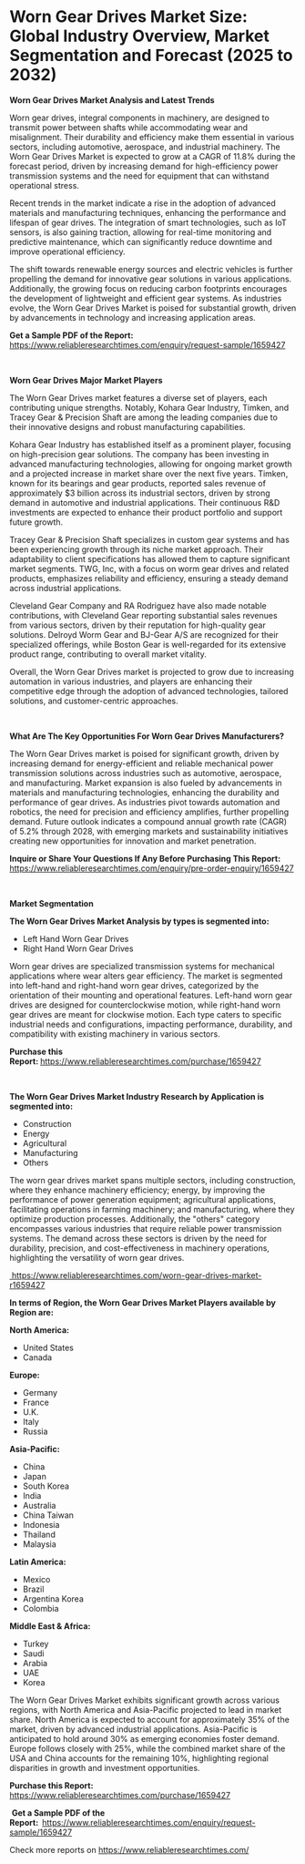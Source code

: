 <p><h1>Worn Gear Drives Market Size: Global Industry Overview, Market Segmentation and Forecast (2025 to 2032)</h1></p><p><strong>Worn Gear Drives Market Analysis and Latest Trends</strong></p>
<p><p>Worn gear drives, integral components in machinery, are designed to transmit power between shafts while accommodating wear and misalignment. Their durability and efficiency make them essential in various sectors, including automotive, aerospace, and industrial machinery. The Worn Gear Drives Market is expected to grow at a CAGR of 11.8% during the forecast period, driven by increasing demand for high-efficiency power transmission systems and the need for equipment that can withstand operational stress.</p><p>Recent trends in the market indicate a rise in the adoption of advanced materials and manufacturing techniques, enhancing the performance and lifespan of gear drives. The integration of smart technologies, such as IoT sensors, is also gaining traction, allowing for real-time monitoring and predictive maintenance, which can significantly reduce downtime and improve operational efficiency. </p><p>The shift towards renewable energy sources and electric vehicles is further propelling the demand for innovative gear solutions in various applications. Additionally, the growing focus on reducing carbon footprints encourages the development of lightweight and efficient gear systems. As industries evolve, the Worn Gear Drives Market is poised for substantial growth, driven by advancements in technology and increasing application areas.</p></p>
<p><strong>Get a Sample PDF of the Report:&nbsp;</strong> <a href="https://www.reliableresearchtimes.com/enquiry/request-sample/1659427?utm_campaign=2779&utm_medium=2&utm_source=Github&utm_content=ia&utm_term=23032025&utm_id=worn-gear-drives">https://www.reliableresearchtimes.com/enquiry/request-sample/1659427</a></p>
<p>&nbsp;</p>
<p><strong>Worn Gear Drives Major Market Players</strong></p>
<p><p>The Worn Gear Drives market features a diverse set of players, each contributing unique strengths. Notably, Kohara Gear Industry, Timken, and Tracey Gear & Precision Shaft are among the leading companies due to their innovative designs and robust manufacturing capabilities. </p><p>Kohara Gear Industry has established itself as a prominent player, focusing on high-precision gear solutions. The company has been investing in advanced manufacturing technologies, allowing for ongoing market growth and a projected increase in market share over the next five years. Timken, known for its bearings and gear products, reported sales revenue of approximately $3 billion across its industrial sectors, driven by strong demand in automotive and industrial applications. Their continuous R&D investments are expected to enhance their product portfolio and support future growth.</p><p>Tracey Gear & Precision Shaft specializes in custom gear systems and has been experiencing growth through its niche market approach. Their adaptability to client specifications has allowed them to capture significant market segments. TWG, Inc, with a focus on worm gear drives and related products, emphasizes reliability and efficiency, ensuring a steady demand across industrial applications.</p><p>Cleveland Gear Company and RA Rodriguez have also made notable contributions, with Cleveland Gear reporting substantial sales revenues from various sectors, driven by their reputation for high-quality gear solutions. Delroyd Worm Gear and BJ-Gear A/S are recognized for their specialized offerings, while Boston Gear is well-regarded for its extensive product range, contributing to overall market vitality.</p><p>Overall, the Worn Gear Drives market is projected to grow due to increasing automation in various industries, and players are enhancing their competitive edge through the adoption of advanced technologies, tailored solutions, and customer-centric approaches.</p></p>
<p>&nbsp;</p>
<p><strong>What Are The Key Opportunities For Worn Gear Drives Manufacturers?</strong></p>
<p><p>The Worn Gear Drives market is poised for significant growth, driven by increasing demand for energy-efficient and reliable mechanical power transmission solutions across industries such as automotive, aerospace, and manufacturing. Market expansion is also fueled by advancements in materials and manufacturing technologies, enhancing the durability and performance of gear drives. As industries pivot towards automation and robotics, the need for precision and efficiency amplifies, further propelling demand. Future outlook indicates a compound annual growth rate (CAGR) of 5.2% through 2028, with emerging markets and sustainability initiatives creating new opportunities for innovation and market penetration.</p></p>
<p><strong>Inquire or Share Your Questions If Any Before Purchasing This Report:</strong> <a href="https://www.reliableresearchtimes.com/enquiry/pre-order-enquiry/1659427?utm_campaign=2779&utm_medium=2&utm_source=Github&utm_content=ia&utm_term=23032025&utm_id=worn-gear-drives">https://www.reliableresearchtimes.com/enquiry/pre-order-enquiry/1659427</a></p>
<p>&nbsp;</p>
<p><strong>Market Segmentation</strong></p>
<p><strong>The Worn Gear Drives Market Analysis by types is segmented into:</strong></p>
<p><ul><li>Left Hand Worn Gear Drives</li><li>Right Hand Worn Gear Drives</li></ul></p>
<p><p>Worn gear drives are specialized transmission systems for mechanical applications where wear alters gear efficiency. The market is segmented into left-hand and right-hand worn gear drives, categorized by the orientation of their mounting and operational features. Left-hand worn gear drives are designed for counterclockwise motion, while right-hand worn gear drives are meant for clockwise motion. Each type caters to specific industrial needs and configurations, impacting performance, durability, and compatibility with existing machinery in various sectors.</p></p>
<p><strong>Purchase this Report:&nbsp;</strong><a href="https://www.reliableresearchtimes.com/purchase/1659427?utm_campaign=2779&utm_medium=2&utm_source=Github&utm_content=ia&utm_term=23032025&utm_id=worn-gear-drives">https://www.reliableresearchtimes.com/purchase/1659427</a></p>
<p>&nbsp;</p>
<p><strong>The Worn Gear Drives Market Industry Research by Application is segmented into:</strong></p>
<p><ul><li>Construction</li><li>Energy</li><li>Agricultural</li><li>Manufacturing</li><li>Others</li></ul></p>
<p><p>The worn gear drives market spans multiple sectors, including construction, where they enhance machinery efficiency; energy, by improving the performance of power generation equipment; agricultural applications, facilitating operations in farming machinery; and manufacturing, where they optimize production processes. Additionally, the "others" category encompasses various industries that require reliable power transmission systems. The demand across these sectors is driven by the need for durability, precision, and cost-effectiveness in machinery operations, highlighting the versatility of worn gear drives.</p></p>
<p><a href="https://www.reliableresearchtimes.com/worn-gear-drives-market-r1659427?utm_campaign=2779&utm_medium=2&utm_source=Github&utm_content=ia&utm_term=23032025&utm_id=worn-gear-drives">&nbsp;https://www.reliableresearchtimes.com/worn-gear-drives-market-r1659427</a></p>
<p><strong>In terms of Region, the Worn Gear Drives Market Players available by Region are:</strong></p>
<p>
    <p> <strong> North America: </strong>
        <ul>
            <li>United States</li>
            <li>Canada</li>
        </ul>
        </p> 
    <p> <strong> Europe: </strong>
        <ul>
            <li>Germany</li>
            <li>France</li>
            <li>U.K.</li>
            <li>Italy</li>
            <li>Russia</li>
        </ul>
        </p> 
    <p> <strong> Asia-Pacific: </strong>
        <ul>
            <li>China</li>
            <li>Japan</li>
            <li>South Korea</li>
            <li>India</li>
            <li>Australia</li>
            <li>China Taiwan</li>
            <li>Indonesia</li>
            <li>Thailand</li>
            <li>Malaysia</li>
        </ul>
        </p> 
    <p> <strong> Latin America: </strong>
        <ul>
            <li>Mexico</li>
            <li>Brazil</li>
            <li>Argentina Korea</li>
            <li>Colombia</li>
        </ul>
        </p> 
    <p> <strong> Middle East & Africa: </strong>
        <ul>
            <li>Turkey</li>
            <li>Saudi</li>
            <li>Arabia</li>
            <li>UAE</li>
            <li>Korea</li>
        </ul>
    </p>
    </p>
<p><p>The Worn Gear Drives Market exhibits significant growth across various regions, with North America and Asia-Pacific projected to lead in market share. North America is expected to account for approximately 35% of the market, driven by advanced industrial applications. Asia-Pacific is anticipated to hold around 30% as emerging economies foster demand. Europe follows closely with 25%, while the combined market share of the USA and China accounts for the remaining 10%, highlighting regional disparities in growth and investment opportunities.</p></p>
<p><strong>Purchase this Report: </strong><a href="https://www.reliableresearchtimes.com/purchase/1659427?utm_campaign=2779&utm_medium=2&utm_source=Github&utm_content=ia&utm_term=23032025&utm_id=worn-gear-drives">https://www.reliableresearchtimes.com/purchase/1659427</a></p>
<p>&nbsp;<strong>Get a Sample PDF of the Report:&nbsp;&nbsp;</strong><a href="https://www.reliableresearchtimes.com/enquiry/request-sample/1659427?utm_campaign=2779&utm_medium=2&utm_source=Github&utm_content=ia&utm_term=23032025&utm_id=worn-gear-drives">https://www.reliableresearchtimes.com/enquiry/request-sample/1659427</a></p>
<p><strong></strong></p>
<p>Check more reports on <a href="https://www.reliableresearchtimes.com/?utm_campaign=2779&utm_medium=2&utm_source=Github&utm_content=ia&utm_term=23032025&utm_id=worn-gear-drives">https://www.reliableresearchtimes.com/</a></p>